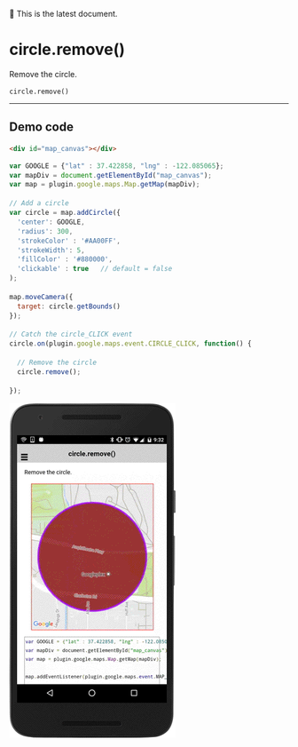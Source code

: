 :green_heart: This is the latest document.

# circle.remove()

Remove the circle.

```
circle.remove()
```

------------------------------------------------------------------------------------------

## Demo code

```html
<div id="map_canvas"></div>
```

```js
var GOOGLE = {"lat" : 37.422858, "lng" : -122.085065};
var mapDiv = document.getElementById("map_canvas");
var map = plugin.google.maps.Map.getMap(mapDiv);

// Add a circle
var circle = map.addCircle({
  'center': GOOGLE,
  'radius': 300,
  'strokeColor' : '#AA00FF',
  'strokeWidth': 5,
  'fillColor' : '#880000',
  'clickable' : true   // default = false
);

map.moveCamera({
  target: circle.getBounds()
});

// Catch the circle_CLICK event
circle.on(plugin.google.maps.event.CIRCLE_CLICK, function() {

  // Remove the circle
  circle.remove();

});
```

![](image.gif)
